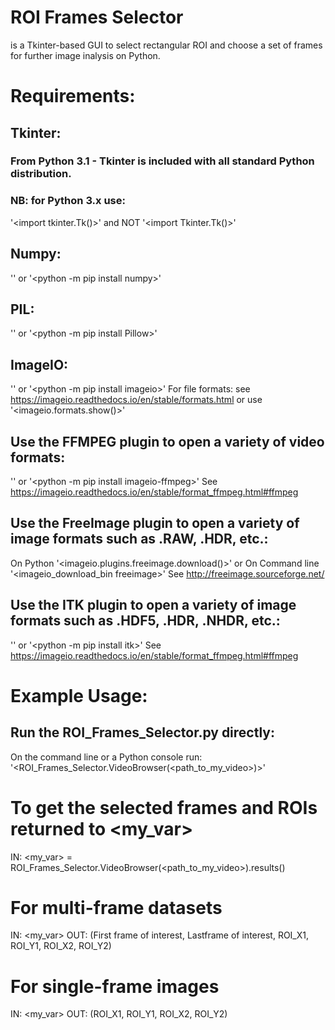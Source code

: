 # ROI Frames Selector
is a Tkinter-based GUI to select rectangular ROI and choose a set of frames for further image inalysis on Python. 

# Requirements:
## Tkinter:
### From Python 3.1 - Tkinter is included with all standard Python distribution.
### NB: for Python 3.x use:
'<import tkinter.Tk()>' and NOT '<import Tkinter.Tk()>'

## Numpy:
'<pip install numpy>' or
'<python -m pip install numpy>'

## PIL:
'<pip install Pillow>' or
'<python -m pip install Pillow>'

## ImageIO:
'<pip install imageio>' or
'<python -m pip install imageio>'
For file formats: see https://imageio.readthedocs.io/en/stable/formats.html or
use '<imageio.formats.show()>'

## Use the FFMPEG plugin to open a variety of video formats:
'<pip install imageio-ffmpeg>' or
'<python -m pip install imageio-ffmpeg>'
See https://imageio.readthedocs.io/en/stable/format_ffmpeg.html#ffmpeg

## Use the FreeImage plugin to open a variety of image formats such as .RAW, .HDR, etc.:
On Python '<imageio.plugins.freeimage.download()>' or
On Command line '<imageio_download_bin freeimage>'
See http://freeimage.sourceforge.net/

## Use the ITK plugin to open a variety of image formats such as .HDF5, .HDR, .NHDR, etc.:
'<pip install itk>' or
'<python -m pip install itk>'
See https://imageio.readthedocs.io/en/stable/format_ffmpeg.html#ffmpeg

# Example Usage:

## Run the ROI_Frames_Selector.py directly:
On the command line or a Python console run:
'<ROI_Frames_Selector.VideoBrowser(<path_to_my_video>)>'

# To get the selected frames and ROIs returned to <my_var>
IN: <my_var> = ROI_Frames_Selector.VideoBrowser(<path_to_my_video>).results()

# For multi-frame datasets
IN: <my_var>
OUT: (First frame of interest, Lastframe of interest, ROI_X1, ROI_Y1, ROI_X2, ROI_Y2)

# For single-frame images
IN: <my_var>
OUT: (ROI_X1, ROI_Y1, ROI_X2, ROI_Y2)
